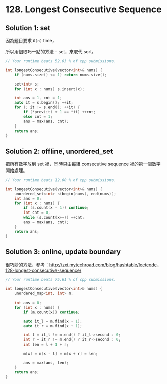 # 128. Longest Consecutive Sequence

## Solution 1: set

因為題目要求 ```O(n)``` time，

所以用個取巧一點的方法 - set，來取代 sort。

```cpp
// Your runtime beats 52.03 % of cpp submissions.

int longestConsecutive(vector<int>& nums) {
    if (nums.size() <= 1) return nums.size();

    set<int> s;
    for (int x : nums) s.insert(x);

    int ans = 1, cnt = 1;
    auto it = s.begin(); ++it;
    for (; it != s.end(); ++it) {
        if (*prev(it) + 1 == *it) ++cnt;
        else cnt = 1;
        ans = max(ans, cnt);
    }
    return ans;
}
```

## Solution 2: offline, unordered_set

把所有數字放到 set 裡，同時只由每組 consecutive sequence 裡的第一個數字開始處理。

```cpp
// Your runtime beats 12.00 % of cpp submissions.

int longestConsecutive(vector<int>& nums) {
    unordered_set<int> s(begin(nums), end(nums));
    int ans = 0;
    for (int x : nums) {
        if (s.count(x - 1)) continue;
        int cnt = 0;
        while (s.count(x++)) ++cnt;
        ans = max(ans, cnt);
    }
    return ans;
}
```

## Solution 3: online, update boundary

很巧妙的方法，參考：http://zxi.mytechroad.com/blog/hashtable/leetcode-128-longest-consecutive-sequence/

```cpp
// Your runtime beats 75.61 % of cpp submissions.

int longestConsecutive(vector<int>& nums) {
    unordered_map<int, int> m;

    int ans = 0;
    for (int x : nums) {
        if (m.count(x)) continue;

        auto it_l = m.find(x - 1);
        auto it_r = m.find(x + 1);

        int l = it_l != m.end() ? it_l->second : 0;
        int r = it_r != m.end() ? it_r->second : 0;
        int len = l + 1 + r;

        m[x] = m[x - l] = m[x + r] = len;

        ans = max(ans, len);
    }
    return ans;
}
```
